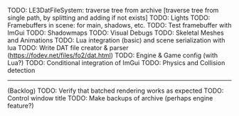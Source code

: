 TODO: LE3DatFileSystem: traverse tree from archive [traverse tree from single path, by splitting and adding if not exists]
TODO: Lights
TODO: Framebuffers in scene: for main, shadows, etc. 
TODO: Test framebuffer with ImGui
TODO: Shadowmaps
TODO: Visual Debugs
TODO: Skeletal Meshes and Animations 
TODO: Lua integration (basic) and scene serialization with lua
TODO: Write DAT file creator & parser (https://fodev.net/files/fo2/dat.html)
TODO: Engine & Game config (with Lua?)
TODO: Conditional integration of ImGui
TODO: Physics and Collision detection


-------
(Backlog)
TODO: Verify that batched rendering works as expected
TODO: Control window title
TODO: Make backups of archive (perhaps engine feature?)